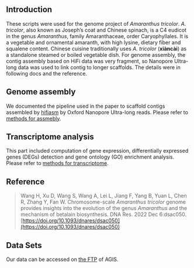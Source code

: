 ## Introduction
These scripts were used for the genome project of *Amaranthus tricolor*. *A. tricolor*, also known as Joseph’s coat and Chinese spinach, is a C4 eudicot in the genus *Amaranthus*, family Amaranthaceae, order Caryophyllales. It is a vegetable and ornamental amaranth, with high lysine, dietary fiber and squalene content. Chinese cuisine traditionally uses *A. tricolor* (**xiàncài**) as a standalone steamed or boiled vegetable dish. For genome assembly, the contig assembly based on HiFi data was very fragment, so Nanopore Ultra-long data was used to link contig to longer scaffolds. The details were in following docs and the reference.

## Genome assembly
We documented the pipeline used in the paper to scaffold contigs assembled by [hifiasm](https://github.com/chhylp123/hifiasm) by Oxford Nanopore Ultra-long reads. Please refer to [methods for assmebly](01.assmelby.md).

## Transcriptome analysis
This part included computation of gene expression, differentially expressed genes (DEGs) detection and gene ontology (GO) enrichment analysis. Please refer to [methods for transcriptome](02.transcriptome.md).

## Reference
> Wang H, Xu D, Wang S, Wang A, Lei L, Jiang F, Yang B, Yuan L, Chen R, Zhang Y, Fan W. Chromosome-scale *Amaranthus tricolor* genome provides insights into the evolution of the genus *Amaranthus* and the mechanism of betalain biosynthesis. DNA Res. 2022 Dec 6:dsac050. [https://doi.org/10.1093/dnares/dsac050](https://doi.org/10.1093/dnares/dsac050)


## Data Sets
Our data can be accessed on [the FTP](http://ftp.agis.org.cn:8888/~fanwei/Amaranthus_tricolor/) of AGIS.
